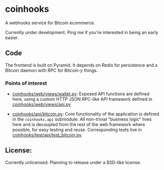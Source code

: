 # coinhooks

A webhooks service for Bitcoin ecommerce.

Currently under development. Ping me if you're interested in being an early easier.


## Code

The frontend is built on Pyramid. It depends on Redis for persistence and a Bitcoin daemon with RPC for Bitcoin-y things.


### Points of interest

* [coinhooks/web/views/wallet.py](https://github.com/shazow/coinhooks/blob/master/coinhooks/web/views/wallet.py):
  Exposed API functions are defined here, using a custom HTTP JSON RPC-like
  API framework defined in
  [coinhooks/web/views/api.py](https://github.com/shazow/coinhooks/blob/master/coinhooks/web/views/wallet.py)

* [coinhooks/api/bitcoin.py](https://github.com/shazow/coinhooks/blob/master/coinhooks/api/bitcoin.py):
  Core functionality of the application is defined in the `coinhooks.api`
  submodule. All non-trivial "business logic" lives here and is decoupled from
  the rest of the web framework where possible, for easy testing and reuse.
  Corresponding tests live in
  [coinhooks/test/api/test_bitcoin.py](https://github.com/shazow/coinhooks/blob/master/coinhooks/test/api/test_bitcoin.py).


## License:

Currently unlicensed. Planning to release under a BSD-like license.
